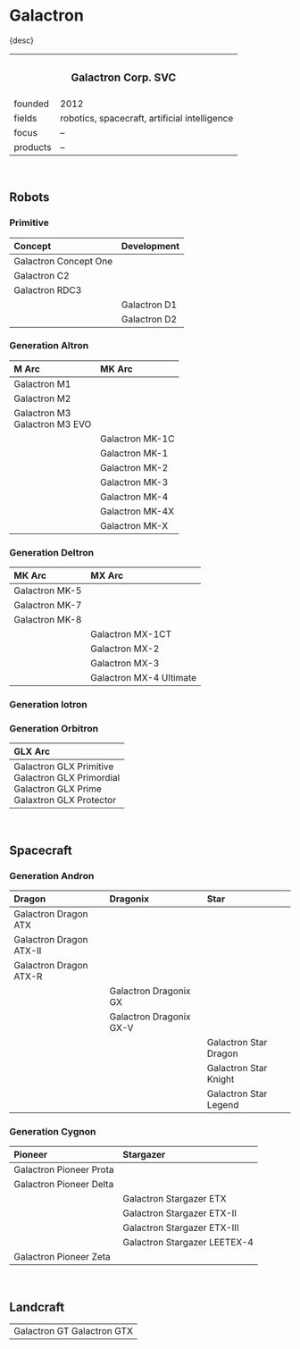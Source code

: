 # Galactron

{desc}


<table>
  <tr>
    <th colspan="2"> <h3> Galactron Corp. SVC </h3> </th>
  </tr>
  <tr>
    <td> founded </td>
    <td> 2012 </td>
  </tr>
  <tr>
    <td> fields </td>
    <td> robotics, spacecraft, artificial intelligence </td>
  </tr>
  <tr>
    <td> focus </td>
    <td> – </td>
  </tr>
  <tr>
    <td> products </td>
    <td> – </td>
  </tr>
</table>


<br>


## Robots

### Primitive

| Concept | Development |
| :------ | :---------- |
| Galactron Concept One | |
| Galactron C2 | |
| Galactron RDC3 | |
| | Galactron D1 |
| | Galactron D2 |

### Generation Altron

| M Arc | MK Arc |
| :---- | :----- |
| Galactron M1 | |
| Galactron M2 | |
| Galactron M3 <br> Galactron M3 EVO | |
| | Galactron MK-1C |
| | Galactron MK-1 |
| | Galactron MK-2 |
| | Galactron MK-3 |
| | Galactron MK-4 |
| | Galactron MK-4X |
| | Galactron MK-X |

### Generation Deltron

| MK Arc | MX Arc |
| :----- | :----- |
| Galactron MK-5 | |
| Galactron MK-7 | |
| Galactron MK-8 | |
| | Galactron MX-1CT |
| | Galactron MX-2 |
| | Galactron MX-3 |
| | Galactron MX-4 Ultimate |

### Generation Iotron

### Generation Orbitron

| GLX Arc |
| :------ |
| Galactron GLX Primitive <br> Galactron GLX Primordial <br> Galactron GLX Prime <br> Galaxtron GLX Protector |


<br>


## Spacecraft

### Generation Andron

| Dragon | Dragonix | Star |
| :----- | :------- | :--- |
| Galactron Dragon ATX | | |
| Galactron Dragon ATX-II | | |
| Galactron Dragon ATX-R | | |
| | Galactron Dragonix GX | |
| | Galactron Dragonix GX-V | |
| | | Galactron Star Dragon |
| | | Galactron Star Knight |
| | | Galactron Star Legend |

### Generation Cygnon

| Pioneer | Stargazer |
| :------ | :-------- |
| Galactron Pioneer Prota | |
| Galactron Pioneer Delta | |
| | Galactron Stargazer ETX |
| | Galactron Stargazer ETX-II |
| | Galactron Stargazer ETX-III |
| | Galactron Stargazer LEETEX-4 |
| Galactron Pioneer Zeta | |


<br>


## Landcraft

<table>
  <tr>
    <td>
      Galactron GT
      Galactron GTX
    </td>
  </tr>
</table>
